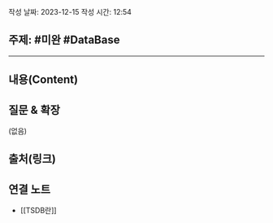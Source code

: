 작성 날짜: 2023-12-15
작성 시간: 12:54

## 주제: #미완 #DataBase

----
## 내용(Content)


## 질문 & 확장

(없음)

## 출처(링크)


## 연결 노트
- [[TSDB란]]









